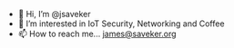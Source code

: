 - 👋 Hi, I’m @jsaveker
- 👀 I’m interested in IoT Security, Networking and Coffee
- 📫 How to reach me... james@saveker.org

<!---
jsaveker/jsaveker is a ✨ special ✨ repository because its `README.md` (this file) appears on your GitHub profile.
You can click the Preview link to take a look at your changes.
--->
